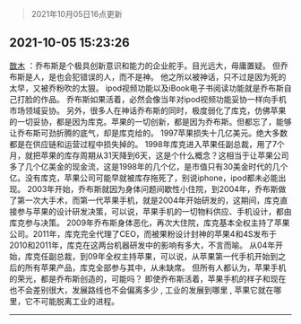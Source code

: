 > 2021年10月05日16点更新
<link rel="stylesheet" href="https://cdn.jsdelivr.net/gh/taotie6/sampleJSON@main/css/photo_show.css">
<meta name="referrer" content="no-referrer" />


 ## 2021-10-05 15:23:26 

 [㪚木](https://www.coolapk.com/feed/30479570?shareKey=NWUwMTdhZDQzMTNmNjE1YzA1YmI~) ：乔布斯是个极具创新意识和能力的企业舵手。目光远大，毋庸置疑。
但乔布斯是人，是也会犯错误的人，而不是神。
他之所以被神话，只不过是因为死的太早，又被乔粉吹的太狠。
ipod视频功能以及iBook电子书阅读功能就是乔布斯自己打脸的作品。
乔布斯如果活着<!--break-->，必然会像当年对ipod视频功能妥协一样向手机市场领域妥协。
另外，很多人在神话乔布斯的同时，极度弱化了库克，仿佛苹果的一切妥协，都是因为库克。苹果的一切创新，都是因为乔布斯。但都忘了，能够让乔布斯可劲折腾的底气，却是库克给的。
1997苹果损失十几亿美元。绝大多数都是在供应链和运营过程中损失掉的。
1998年库克进入苹果任副总裁，用了7个月，就把苹果的库存周期从31天降到6天，这是个什么概念？这相当于让苹果公司多了几个亿美金的现金流，这是1998年的几个亿，是市值只有30美金时代的几个亿。没有库克，苹果公司可能早就被库存拖死了，别说iphone，ipod都未必能出现。
2003年开始，乔布斯就因为身体问题间歇性小住院，到2004年，乔布斯做了第一次大手术，而第一代苹果手机，就是2004年开始研发的，这期间，库克直接参与苹果的设计研发决策，可以说，苹果手机的一切物料供应、手机设计，都由库克参与决策。
2009年乔布斯身体恶化，再次大住院，库克基本全权主持了苹果公司。2011年，库克完全代理了CEO，而被果粉设计封神的苹果4和4S发布于2010和2011年，库克在这两台机器研发中的影响有多大，不言而喻。
从04年开始，库克任副总裁，到09年全权主持苹果，可以说，从苹果第一代手机开始到之后的所有苹果产品，库克全部参与其中，从未缺席。
但所有人都认为，苹果手机的荣光，都是乔布斯创造的，可能吗？
即使乔布斯活着，苹果手机的样子和现在也不会差别很大，发展路线也不会偏离多少 , 工业的发展到哪里 , 苹果它就在哪里，它不可能脱离工业的进程。 

<div class="album">
</div>

 ------- 

